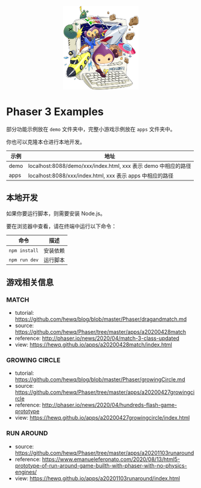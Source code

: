 <p align="center">
  <img width=40% src="md/phaser3-typescript.png">
</p>

# Phaser 3 Examples

部分功能示例放在 `demo` 文件夹中，完整小游戏示例放在 `apps` 文件夹中。

你也可以克隆本仓进行本地开发。

| 示例 | 地址 |
| --- | ---- |
| demo | localhost:8088/demo/xxx/index.html, xxx 表示 demo 中相应的路径 |
| apps | localhost:8088/xxx/index.html, xxx 表示 apps 中相应的路径 |

## 本地开发

如果你要运行脚本，则需要安装 Node.js。

要在浏览器中查看，请在终端中运行以下命令：

| 命令 | 描述 |
| --- | ---- |
| `npm install` | 安装依赖 |
| `npm run dev` | 运行脚本 |

## 游戏相关信息

### MATCH

- tutorial: <https://github.com/hewq/blog/blob/master/Phaser/dragandmatch.md>
- source: <https://github.com/hewq/Phaser/tree/master/apps/a20200428match>
- reference: <http://phaser.io/news/2020/04/match-3-class-updated>
- view: <https://hewq.github.io/apps/a20200428match/index.html>

### GROWING CIRCLE

- tutorial: <https://github.com/hewq/blog/blob/master/Phaser/growingCircle.md>
- source: <https://github.com/hewq/Phaser/tree/master/apps/a20200427growingcircle>
- reference: <http://phaser.io/news/2020/04/hundreds-flash-game-prototype>
- view: <https://hewq.github.io/apps/a20200427growingcircle/index.html>

### RUN AROUND

- source: <https://github.com/hewq/Phaser/tree/master/apps/a20201103runaround>
- reference: <https://www.emanueleferonato.com/2020/08/13/html5-prototype-of-run-around-game-builth-with-phaser-with-no-physics-engines/>
- view: <https://hewq.github.io/apps/a20201103runaround/index.html>
  